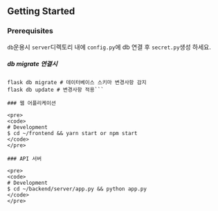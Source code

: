 ## Getting Started

### Prerequisites
`db`운용시 `server`디렉토리 내에 `config.py`에 db 연결 후 `secret.py`생성 하세요.<br>

##### db migrate 연결시
```flask db init # 마이그레이션 연동 시작
flask db migrate # 데이터베이스 스키마 변경사항 감지
flask db update # 변경사항 적용```

### 웹 어플리케이션

<pre>
<code>
# Development
$ cd ~/frontend && yarn start or npm start
</code>
</pre>

### API 서버

<pre>
<code>
# Development
$ cd ~/backend/server/app.py && python app.py
</code>
</pre>
